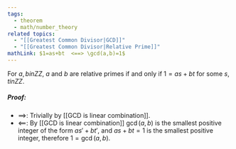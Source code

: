 ```yaml
---
tags:
  - theorem
  - math/number_theory
related topics:
  - "[[Greatest Common Divisor|GCD]]"
  - "[[Greatest Common Divisor|Relative Prime]]"
mathLink: $1=as+bt  <==> \gcd(a,b)=1$
---
```

For $a,b in ZZ$, $a$ and $b$ are relative primes if and only if $1=as+bt$ for some $s,t in ZZ$.
##### Proof:
- $\implies$:
	Trivially by [[GCD is linear combination]].
- $\impliedby$:
	By [[GCD is linear combination]] $\gcd(a,b)$ is the smallest positive integer of the form $as' + bt'$, and $as+bt=1$ is the smallest positive integer, therefore $1=\gcd(a,b)$.